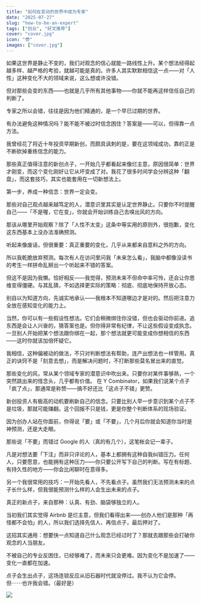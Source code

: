 ```yaml
---
title: "如何在变动的世界中成为专家"
date: "2025-07-27"
slug: "how-to-be-an-expert"
tags: ["创业", "好文推荐"]
cover: "cover.jpg"
icon: "😎"
images: ["cover.jpg"]
---
```

如果这世界是静止不变的，我们对观念的信心就能一路线性上升。某个想法经得起越多样、越严格的考验，就越可能是真的。许多人其实默默相信这一点——对「人性」这种变化不大的领域来说，这么想或许没错。



但对那些会变的东西——也就是几乎所有其他事物——你就不能再这样信任自己的判断了。



专家之所以会错，往往是因为他们精通的，是一个早已过期的世界。



有办法避免这种情况吗？能不能不被过时信念困住？答案是——可以，但得靠一点方法。



我曾经花了将近十年投资早期新创，而颇具讽刺的是，要在这领域成功，靠的正是不断砍掉重练信念的能力。



那些真正值得注意的新创点子，一开始几乎都看起来像烂主意，原因很简单：世界才刚变，而这个变化刚好让它从坏变成了对。我花了很多时间学会分辨这种「翻盘」，而这套技巧，其实也能套用在一切新想法上。



第一步，养成一种信念：世界一定会变。



那些对自己观点越来越笃定的人，潜意识里其实是认定世界静止。只要你不时提醒自己——「不是喔，它在变」，你就会开始训练自己去嗅出风的方向。



那该从哪里开始观察？除了「人性不太变」这条中等实用的原则外，很抱歉，变化这东西基本上没办法准确预测。



听起来像废话，但很重要：真正重要的变化，几乎从来都来自意料之外的方向。



所以我乾脆放弃预测。每次有人在访问里问我「未来怎么看」，我脑中都像没读书的考生一样拼命乱掰出一个听起来不错的答案。



但这不是因为我懒。恰好相反——我觉得，预测未来不但命中率可怜，还会让你思维变得僵硬。与其乱猜，不如选择更实际的策略：彻底、彻底地保持开放心态。



别自以为知道方向，先诚实地承认——我根本不知道哪边才是对的。然后把注意力全放在感知变化的能力上。



当然，你可以有一些假设性想法。它们会稍微绑住你没错，但也会驱动你前进。追东西是会让人兴奋的，猜答案也是。但你得非常有纪律，不让这些假设变成执念。
一旦别人开始把某个想法跟你绑在一起，那个想法就更可能变成你想相信的东西——这时你就该加倍怀疑它。



我相信，这种偏被动的做法，不只对判断想法有帮助，连产出想法也一样管用。真正的诀窍不是「刻意去想」，而是解决问题时，不打断那些莫名冒出来的直觉。



那些变化的风，常从某个领域专家的潜意识中吹出来。只要你对某件事够熟，一个突然跳出来的怪念头，几乎都有价值。
在 Y Combinator，如果我们说某个点子「疯了点」，那通常是称赞——搞不好还比「这点子不错」更赞。



新创投资人有极高的动机要刷新自己的信念。只要比别人早一步意识到某个点子不是垃圾，那就可能赚翻。这个回报不只是钱，更是你整个判断体系的现场验证。



因为创办人站在你面前，你得说「要」或「不要」，几个月后你就会知道你当时是神预测，还是大走眼。



那些说「不要」而错过 Google 的人（真的有几个），这笔帐会记一辈子。



凡是对想法要「下注」而非只评论的人，基本上都拥有这种自我纠错压力。任何人，只要愿意，也能拥有这种压力——你只要公开写下自己的判断。写在有标题、有持久性的地方——你会比闲聊时在意得多。



另一个我很常用的技巧：一开始先看人，不先看点子。虽然我们无法预测未来的点子长什么样，但我很能预测什么样的人会生出未来的点子。



真正的新点子，来自那种：认真、有劲、脑袋够独立的人。



当初我们其实觉得 Airbnb 是烂主意，但我们看得出来——创办人他们是那种「再怪都不会怕」的人，所以我们选择先信人、再信点子，最后押对了。



这招其实通用：想要快一点知道自己什么观念已经过时了？那就去跟那些会打破你观念的人当朋友。



不被自己的专业反困住，已经够难了，而未来只会更难。因为变化不是加速了——变化一直都在加速。



点子会生出点子，这场连锁反应从旧石器时代就没停过。我不认为它会停。
但⋯⋯也许我会错。（最好是）




![](https://prod-files-secure.s3.us-west-2.amazonaws.com/112d0858-5090-4d34-a606-b75eb8d65fd2/46476355-9cf3-4e99-9b7a-3531bc426380/1000202064.png?X-Amz-Algorithm=AWS4-HMAC-SHA256&X-Amz-Content-Sha256=UNSIGNED-PAYLOAD&X-Amz-Credential=ASIAZI2LB466552SAS4N%2F20251009%2Fus-west-2%2Fs3%2Faws4_request&X-Amz-Date=20251009T211133Z&X-Amz-Expires=3600&X-Amz-Security-Token=IQoJb3JpZ2luX2VjEEUaCXVzLXdlc3QtMiJHMEUCIAS55lK4%2BNK7F3lYDSBOgg9oP09sZGFut3PZSegqzRglAiEAymjbCF%2B4Om7OhLzqwemIYK3bBERxjQ%2ByefWaNIszfwYqiAQI3v%2F%2F%2F%2F%2F%2F%2F%2F%2F%2FARAAGgw2Mzc0MjMxODM4MDUiDMpoBVHfCWxbEU83pSrcA%2F0PrYBRtxZWOyTgL%2Ftl9oERLP67ynaxq7BqtFvSnToKpqG3dSUlIFLozh6rXTBrOvennZDbXYToff65f2xeSSjTSYXrjc5RAdKRD8yd5IXC9RTxHDjXHMk81Lfm3oI1gIFCtSQ2nJr3NfVbY7QBWB30GuKfwftiMU3ye6PsCFfWBcfz0XJQzRTk%2FdYUgl%2B7Nz%2BqmWPxqY%2BOdy1etgH0kg8GmJPyUdDUYu1PBgg9T6L4U4sbsT046AanL30s8SUuj2qIIYF9NtKbs7jL8RDQMBHVecT8%2B3rvXbhs8bsKsnL2TpSoHZsqe9PCz6rNVcPg4NP1dkIYlM2edE0diha8TT%2Ff22W0%2BtzWalaMcuMZmq49Gb1o4cCffwoYUTnv1tWihzS00VMOgodihOuLmUWLEDJpCBRkmTu5NSlmtTahSMz%2FOEWYqympXxNeCwKYu1auYq%2FbGs5bpF72xs%2Bjkdg01xGr9Rl59mHSfZ8u9n%2Bwguo6Xd7CI77x%2BUSnJ1P8Ms4MFSZxFggfxM7HCRUcbCoBhPYmbRN2syV8Z%2BGG%2BWEWNWMUhi5JpPc26zG8v6nSgnx7Gmh8yZzq5YD5kLM6j1KBzhsmEc2UQroNJO98mwP%2FQ1EMHqbvjksPqFurrh%2BzMJfFoMcGOqUBYR%2BxNQsGt50DDjCTVZ1tgxohogvgyR%2BilHcZOb6QBT96Rm3dkbV0wvFOpd8Twap0m1GoIv%2BwkJC%2FdA1Oc4FWefCFjo1PRXMPPP9Z8AXf1fr5VcMtJBVIcuAvYkdDnE41UirN8EnkzHgqkghRtmTLJGV%2BVl%2B9c1T7eVLf%2FdpTcjGawWHdVOwl9%2Fxt0vd%2Bl5eRQXmgR%2B6FC6mieL473hnc1C0543h%2F&X-Amz-Signature=7e041f21d433e4b9245959ae4608df46eeb2864e62128197f5ec7592f737d03b&X-Amz-SignedHeaders=host&x-amz-checksum-mode=ENABLED&x-id=GetObject)

